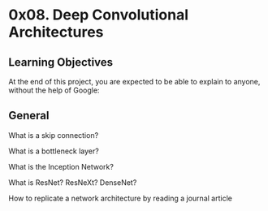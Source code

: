# 0x08. Deep Convolutional Architectures

## Learning Objectives

At the end of this project, you are expected to be able to explain to anyone, without the help of Google:

## General

What is a skip connection?

What is a bottleneck layer?

What is the Inception Network?

What is ResNet? ResNeXt? DenseNet?

How to replicate a network architecture by reading a journal article
